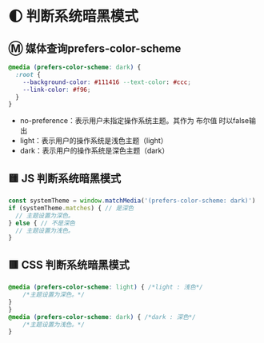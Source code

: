 # 🌓 判断系统暗黑模式

## Ⓜ️ 媒体查询prefers-color-scheme
```css
@media (prefers-color-scheme: dark) {
  :root {
    --background-color: #111416 --text-color: #ccc;
    --link-color: #f96;
  }
}
```
- no-preference：表示用户未指定操作系统主题。其作为 布尔值 时以false输出
- light：表示用户的操作系统是浅色主题（light）
- dark：表示用户的操作系统是深色主题（dark）

## 🟨 JS 判断系统暗黑模式
```js
const systemTheme = window.matchMedia('(prefers-color-scheme: dark)')
if (systemTheme.matches) { // 是深色
  // 主题设置为深色。
} else { // 不是深色
  // 主题设置为浅色。
}
```
## 🟥 CSS 判断系统暗黑模式
```css
@media (prefers-color-scheme: light) { /*light : 浅色*/
	/*主题设置为深色。*/
}
}
@media (prefers-color-scheme: dark) { /*dark : 深色*/
	/*主题设置为浅色。*/
}
```